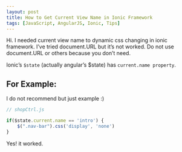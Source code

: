 ```yaml
---
layout: post
title: How to Get Current View Name in Ionic Framework
tags: [JavaScript, AngularJS, Ionic, Tips]
---
```


Hi. I needed current view name to dynamic css changing in ionic framework. I’ve tried document.URL but it’s not worked. Do not use document.URL or others because you don’t need.

Ionic’s `$state` (actually angular’s $state) has `current.name property`.

<!--more-->

## For Example:

I do not recommend but just example :)

```javascript
// shopCtrl.js

if($state.current.name == 'intro') {
	$(".nav-bar").css('display', 'none')
}
```

Yes! it worked.